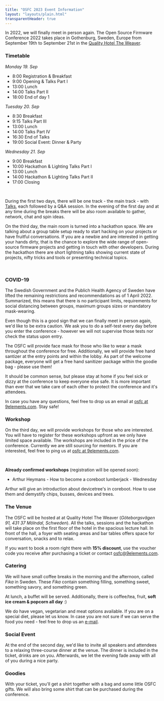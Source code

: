 ```yaml
---
title: "OSFC 2023 Event Information"
layout: "layouts/plain.html"
transparentHeader: true
---
```


In 2022, we will finally meet in person again. The Open Source Firmware Conference 2022 takes place in Gothenburg, Sweden, Europe from September 19th to September 21st in the [Quality Hotel The Weaver](https://www.nordicchoicehotels.com/hotels/sweden/gothenburg/quality-hotel-the-weaver/).

### Timetable

_Monday 19. Sep_

- 8:00 Registration & Breakfast
- 9:00 Opening & Talks Part I
- 13:00 Lunch
- 14:00 Talks Part II
- 18:00 End of day 1

_Tuesday 20. Sep_

- 8:30 Breakfast
- 9:15 Talks Part III
- 13:00 Lunch
- 14:00 Talks Part IV
- 16:30 End of Talks
- 19:00 Social Event: Dinner & Party

_Wednesday 21. Sep_

- 9:00 Breakfast
- 10:00 Hackathon & Lighting Talks Part I
- 13:00 Lunch
- 14:00 Hackathon & Lighting Talks Part II
- 17:00 Closing

&nbsp;

During the first two days, there will be one track - the main track - with [Talks](https://www.osfc.io/2022/talk-list), each followed by a Q&A session.
In the evening of the first day and at any time during the breaks there will be also room available to gather, network, chat and spin ideas.

On the third day, the main room is turned into a hackathon space. We are talking about a group table setup ready to start hacking on your projects or have fruitful conversations. If you are a newbie and are interested in getting your hands dirty, that is the chance to explore the wide range of open-source firmware projects and getting in touch with other developers.
During the hackathon there are short lightning talks showing current state of projects, nifty tricks and tools or presenting technical topics.

&nbsp;

### COVID-19

The Swedish Government and the Publich Health Agency of Sweden have lifted the remaining restrictions and recommendations as of 1 April 2022. Summarized, this means that there is no participant limits, requirements for social distancing between groups, maximum groups sizes or mandatory mask-wearing.

Even though this is a good sign that we can finally meet in person again, we'd like to be extra caution. We ask you to do a self-test every day before you enter the conference - however we will not supervise those tests nor check the status upon entry.

The OSFC will provide face mask for those who like to wear a mask throughout the conference for free. Additionally, we will provide free hand santizer at the entry points and within the lobby. As part of the welcome package, everyone will get a free hand sanitizer package within the goodie bag - please use them!

It should be common sense, but please stay at home if you feel sick or dizzy at the conference to keep everyone else safe. It is more important than ever that we take care of each other to protect the conference and it's attendees.

In case you have any questions, feel free to drop us an email at [osfc at 9elements.com](mailto:osfc@9elements.com). Stay safe!

### Workshop

On the third day, we will provide workshops for those who are interested. You will have to register for these workshops upfront as we only have limited space available. The workshops are included in the price of the conference. Currently we are still sourcing for mentors. If you are interested, feel free to ping us at [osfc at 9elements.com](mailto:osfc@9elements.com).

&nbsp;

**Already confirmed workshops** (registration will be opened soon):

- Arthur Heymans - How to become a coreboot lumberjack - Wednesday

Arthur will give an introduction about devicetree's in coreboot. How to use them and demystify chips, busses, devices and trees.

### The Venue

The OSFC will be hosted at at Quality Hotel The Weaver (_Göteborgsvägen 91, 431 37 Mölndal, Schweden_). All the talks, sessions and the hackathon will take place on the first floor of the hotel in the spacious lecture hall.
In front of the hall, a foyer with seating areas and bar tables offers space for conversation, snacks and to relax.

If you want to book a room right there with **15% discount**, use the voucher code you receive after purchasing a ticket or contact [osfc@9elements.com](mailto:osfc@9elements.com).

### Catering

We will have small coffee breaks in the morning and the afternoon, called _Fika_ in Sweden. These _Fika_ contain something filling, something sweet, something savory, and something green.

At lunch, a buffet will be served. Additionally, there is coffee/tea, fruit, **soft ice cream & popcorn all day** :)

We do have vegan, vegetarian and meat options available. If you are on a special diet, please let us know. In case you are not sure if we can serve the food you need - feel free to drop us an [e-mail](mailto:osfc@9elements.com).

### Social Event

At the end of the second day, we'd like to invite all speakers and attendees to a relaxing three-course dinner at the venue. The dinner is included in the ticket, drinks are on you.
Afterwards, we let the evening fade away with all of you during a nice party.

### Goodies

With your ticket, you'll get a shirt together with a bag and some little OSFC gifts. We will also bring some shirt that can be purchased during the conference.
